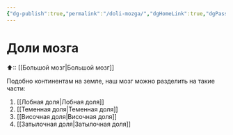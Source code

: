 ```yaml
---
{"dg-publish":true,"permalink":"/doli-mozga/","dgHomeLink":true,"dgPassFrontmatter":false}
---
```



# Доли мозга
⬆:: [[Большой мозг|Большой мозг]]

Подобно континентам на земле, наш мозг можно разделить на такие части:
1. [[Лобная доля|Лобная доля]]
2. [[Теменная доля|Теменная доля]]
3. [[Височная доля|Височная доля]]
4. [[Затылочная доля|Затылочная доля]]
